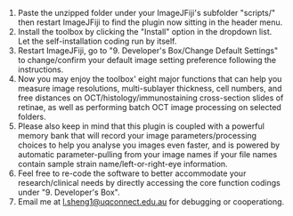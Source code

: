 1. Paste the unzipped folder under your ImageJFiji's subfolder "scripts/" then restart ImageJFiji to find the plugin now sitting in the header menu.   
2. Install the toolbox by clicking the "Install" option in the dropdown list. Let the self-installation coding run by itself.  
3. Restart ImageJFiji, go to "9. Developer's Box/Change Default Settings" to change/confirm your default image setting preference following the instructions.  
4. Now you may enjoy the toolbox' eight major functions that can help you measure image resolutions, multi-sublayer thickness, cell numbers, and free distances on OCT/histology/immunostaining cross-section slides of retinae, as well as performing batch OCT image processing on selected folders.  
5. Please also keep in mind that this plugin is coupled with a powerful memory bank that will record your image parameters/processing choices to help you analyse you images even faster, and is powered by automatic parameter-pulling from your image names if your file names contain sample strain name/left-or-right-eye information.  
6. Feel free to re-code the software to better accommodate your research/clinical needs by directly accessing the core function codings under "9. Developer's Box".
7. Email me at l.sheng1@uqconnect.edu.au for debugging or cooperationg.
